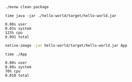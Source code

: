 

```bash
./mvnw clean package
```

```commandline
time java -jar ./hello-world/target/hello-world.jar
```

```commandline
0.08s user 
0.03s system 
123% cpu 
0.091 total
```


```bash
native-image -jar hello-world/target/hello-world.jar App
```


```commandline
time ./App
```

```commandline
0.00s user 
0.00s system 
70% cpu 
0.010 total
```